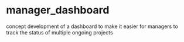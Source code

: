 # manager_dashboard
concept development of a dashboard to make it easier for managers to track the status of multiple ongoing projects
